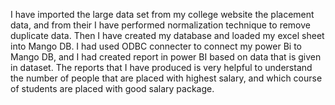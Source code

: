 I have imported the large data set from my college website the placement data, and from their I have performed normalization technique to remove duplicate data. Then I have created my database and loaded my excel sheet into Mango DB. I had used ODBC connecter to connect my power Bi to Mango DB, and I had created report in power BI based on data that is given in dataset. The reports that I have produced is very helpful to understand the number of people that are placed with highest salary, and which course of students are placed with good salary package. 
